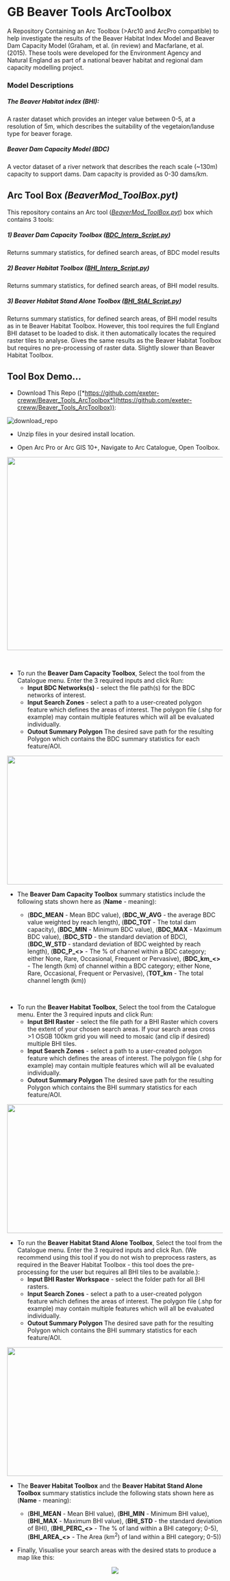 # GB Beaver Tools ArcToolbox
A Repository Containing an Arc Toolbox (>Arc10 and ArcPro compatible) to help investigate the results of the Beaver 
Habitat Index Model and Beaver Dam Capacity Model (Graham, et al. (in review) and Macfarlane, et al. (2015). These tools were developed for the 
Environment Agency and Natural England as part of a national beaver habitat and regional dam capacity modelling project.

### Model Descriptions
##### The Beaver Habitat index (BHI): 
A raster dataset which provides an integer value between 0-5, at a resolution of 5m, which describes the suitability of
the vegetaion/landuse type for beaver forage.

##### Beaver Dam Capacity Model (BDC)
A vector dataset of a river network that describes the reach scale (~130m) capacity to support dams. Dam capacity is 
provided as 0-30 dams/km.

## Arc Tool Box *(BeaverMod_ToolBox.pyt)*
This repository contains an Arc tool ([*BeaverMod_ToolBox.pyt*](GB_Beaver_ToolBox/BeaverMod_ToolBox.pyt)) box which 
contains 3 tools:

##### 1) Beaver Dam Capacity Toolbox ([*BDC_Interp_Script.py*](GB_Beaver_ToolBox/BDC_Interp_Script.py))
Returns summary statistics, for defined search areas, of BDC model results

##### 2) Beaver Habitat Toolbox ([*BHI_Interp_Script.py*](GB_Beaver_ToolBox/BHI_Interp_Script.py))
Returns summary statistics, for defined search areas, of BHI model results.

##### 3) Beaver Habitat Stand Alone Toolbox ([*BHI_StAl_Script.py*](GB_Beaver_ToolBox/BHI_StAl_Script.py))
Returns summary statistics, for defined search areas, of BHI model results as in te Beaver Habitat Toolbox. However, 
this tool requires the full England BHI dataset to be loaded to disk. it then automatically locates the required raster 
tiles to analyse. Gives the same results as the Beaver Habitat Toolbox but requires no pre-processing of raster data. 
Slightly slower than Beaver Habitat Toolbox.


## Tool Box Demo...

* Download This Repo 
([*https://github.com/exeter-creww/Beaver_Tools_ArcToolbox*](https://github.com/exeter-creww/Beaver_Tools_ArcToolbox)):

![download_repo](demo_files/download_repo.PNG)

* Unzip files in your desired install location.

* Open Arc Pro or Arc GIS 10+, Navigate to Arc Catalogue, Open Toolbox.

<p align="center">
<img src=demo_files/OpenTBinCat.PNG width="550" height = "450">
</p>

&nbsp;

* To run the **Beaver Dam Capacity Toolbox**, Select the tool from the Catalogue menu. Enter the 3 
required inputs and click Run:
    * **Input BDC Networks(s)** - select the file path(s) for the BDC networks of interest.
    * **Input Search Zones** - select a path to a user-created polygon feature which defines the areas of interest. The 
    polygon file (.shp for example) may contain multiple features which will all be evaluated individually.
    * **Outout Summary Polygon** The desired save path for the resulting Polygon which contains the BDC summary 
    statistics for each feature/AOI.

<p align="center">
<img src=demo_files/BDC_Tool.PNG width="675" height = "300">
</p>

* The **Beaver Dam Capacity Toolbox** summary statistics include the following stats shown here as (**Name** - meaning):
 
    * (**BDC_MEAN** - Mean BDC value), (**BDC_W_AVG** - the average BDC value weighted by reach length), (**BDC_TOT** - The total 
    dam capacity), (**BDC_MIN** - Minimum BDC value), (**BDC_MAX** - Maximum BDC value), (**BDC_STD** - the standard deviation of 
    BDC), (**BDC_W_STD** - standard deviation of BDC weighted by reach length), (**BDC_P_<>** - The % of channel within a BDC 
    category; either None, Rare, Occasional, Frequent or Pervasive), (**BDC_km_<>** - The length (km) of channel within a BDC 
    category; either None, Rare, Occasional, Frequent or Pervasive), (**TOT_km** - The total channel length (km))

&nbsp;

* To run the **Beaver Habitat Toolbox**, Select the tool from the Catalogue menu. Enter the 3 
required inputs and click Run:
    * **Input BHI Raster** - select the file path for a BHI Raster which covers the extent of your chosen search areas.
    If your search areas cross >1 OSGB 100km grid you will need to mosaic (and clip if desired) multiple BHI tiles.
    * **Input Search Zones** - select a path to a user-created polygon feature which defines the areas of interest. The 
    polygon file (.shp for example) may contain multiple features which will all be evaluated individually.
    * **Outout Summary Polygon** The desired save path for the resulting Polygon which contains the BHI summary 
    statistics for each feature/AOI.

<p align="center">
<img src=demo_files/BHI_Tool.PNG width="675" height = "300">
</p>

* To run the **Beaver Habitat Stand Alone Toolbox**, Select the tool from the Catalogue menu. Enter the 3 
required inputs and click Run. (We recommend using this tool if you do not wish to preprocess rasters, as required in the
Beaver Habitat Toolbox - this tool does the pre-processing for the user but requires all BHI tiles to be available.):
    * **Input BHI Raster Workspace** - select the folder path for all BHI rasters. 
    * **Input Search Zones** - select a path to a user-created polygon feature which defines the areas of interest. The 
    polygon file (.shp for example) may contain multiple features which will all be evaluated individually.
    * **Outout Summary Polygon** The desired save path for the resulting Polygon which contains the BHI summary 
    statistics for each feature/AOI.

<p align="center">
<img src=demo_files/BHI_SA_Tool.PNG width="675" height = "300">
</p>

* The **Beaver Habitat Toolbox** and the **Beaver Habitat Stand Alone Toolbox** summary statistics include the following 
stats shown here as (**Name** - meaning): 

    * (**BHI_MEAN** - Mean BHI value), (**BHI_MIN** - Minimum BHI value), (**BHI_MAX** - Maximum BHI value), 
    (**BHI_STD** - the standard deviation of BHI), (**BHI_PERC_<>** - The % of land within a BHI category; 0-5), 
    (**BHI_AREA_<>** - The Area (km<sup>2</sup>) of land within a BHI category; 0-5))
    

* Finally, Visualise your search areas with the desired stats to produce a map like this:

<p align="center">
<img src=demo_files/BHI_Tool_Map.PNG>
</p>